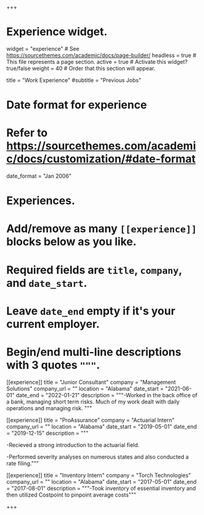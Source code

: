 +++
# Experience widget.
widget = "experience"  # See https://sourcethemes.com/academic/docs/page-builder/
headless = true  # This file represents a page section.
active = true  # Activate this widget? true/false
weight = 40  # Order that this section will appear.

title = "Work Experience"
#subtitle = "Previous Jobs"

# Date format for experience
#   Refer to https://sourcethemes.com/academic/docs/customization/#date-format
date_format = "Jan 2006"

# Experiences.
#   Add/remove as many `[[experience]]` blocks below as you like.
#   Required fields are `title`, `company`, and `date_start`.
#   Leave `date_end` empty if it's your current employer.
#   Begin/end multi-line descriptions with 3 quotes `"""`.
[[experience]]
  title = "Junior Consultant"
  company = "Management Solutions"
  company_url = ""
  location = "Alabama"
  date_start = "2021-06-01"
  date_end = "2022-01-21"
  description = """-Worked in the back office of a bank, managing short term risks. Much of my work dealt with daily operations and managing risk. """

[[experience]]
  title = "ProAssurance"
  company = "Actuarial Intern"
  company_url = ""
  location = "Alabama"
  date_start = "2019-05-01"
  date_end = "2019-12-15"
  description = """
  
  -Recieved a strong introduction to the actuarial field.
  
  -Performed severity analyses on numerous states and also conducted a rate filing."""

[[experience]]
  title = "Inventory Intern"
  company = "Torch Technologies"
  company_url = ""
  location = "Alabama"
  date_start = "2017-05-01"
  date_end = "2017-08-01"
  description = """-Took inventory of essential inventory and then utilized Costpoint to pinpoint average costs"""
  
+++
